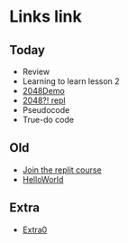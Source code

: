 # Links link

## Today
* Review
* Learning to learn lesson 2
* [2048Demo](https://replit.com/@mrDonoghue/demo)
* [2048?! repl](https://replit.com/team/CS9-Block2-2223/2048)
* Pseudocode
* True-do code

## Old
* [Join the replit course](https://replit.com/teams/join/ybrqajqhsnsjyvjjreekdizbjvjqobrp-CS9-Block2-2223)
* [HelloWorld](https://replit.com/team/CS9-Block2-2223/HelloWorld)

## Extra
* [Extra0](TODO)